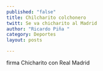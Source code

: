 ```yaml
---
published: "false"
title: Chilcharito colchonero
twitt: Se va chicharito al Madrid
author: "Ricardo Piña "
category: Deportes
layout: posts

---
```




firma Chicharito con Real Madrid
